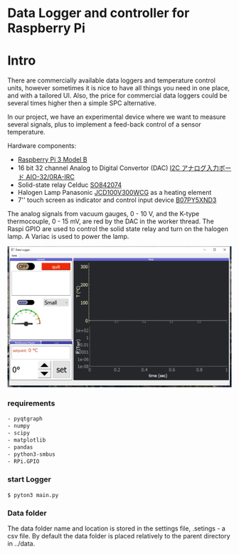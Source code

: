 # Data Logger and controller for Raspberry Pi

# Intro

There are commercially available data loggers and temperature control units, however sometimes it is nice to have all things you need in one place, and with a tailored UI. Also, the price for commercial data loggers could be several times higher then a simple SPC alternative.



In our project, we have an experimental device where we want to measure several signals, plus to implement a feed-back control of a sensor temperature. 



Hardware components:

- [Raspberry Pi 3 Model B](https://www.raspberrypi.org/products/raspberry-pi-3-model-b/)
- 16 bit 32 channel Analog to Digital Convertor (DAC) [I2C アナログ入力ボード AIO-32/0RA-IRC](https://www.y2c.co.jp/i2c-r/aio-32-0ra-irc/)
- Solid-state relay Celduc [SO842074](https://docs.rs-online.com/4deb/0900766b8050bf44.pdf)
- Halogen Lamp Panasonic [JCD100V300WCG](https://www2.panasonic.biz/scvb/a2A/opnItemDetail?use_obligation=scva&contents_view_flg=1&catalog_view_flg=1&item_cd=JCD100V300WCG&item_no=JCD100V300WCG&b_cd=101&hinban_kbn=1&s_hinban_key=JCD100V300WCG&s_end_flg=&vcata_flg=1) as a heating element
- 7'' touch screen as indicator and control input device [B07PY5XND3]([https://www.amazon.co.jp/2019%E6%9C%80%E6%96%B0%E7%89%88-Raspberry-Pi%E7%94%A8%E3%82%BF%E3%83%83%E3%83%81%E3%83%A2%E3%83%8B%E3%82%BF%E3%83%BC-%E3%83%A2%E3%83%90%E3%82%A4%E3%83%AB%E3%83%A2%E3%83%8B%E3%82%BF%E3%83%BC-%E3%83%A2%E3%83%90%E3%82%A4%E3%83%AB%E3%83%87%E3%82%A3%E3%82%B9%E3%83%97%E3%83%AC%E3%82%A4/dp/B07PY5XND3](https://www.amazon.co.jp/2019最新版-Raspberry-Pi用タッチモニター-モバイルモニター-モバイルディスプレイ/dp/B07PY5XND3))



The analog signals from vacuum gauges, 0 - 10 V, and the K-type thermocouple, 0 - 15 mV, are red by the DAC in the worker thread. The Raspi GPIO are used to control the solid state relay and turn on the halogen lamp. A Variac is used to power the lamp.  



![UI](images/app_screenshot_1.png)







### requirements
```
- pyqtgraph
- numpy
- scipy
- matplotlib
- pandas
- python3-smbus
- RPi.GPIO
```

### start Logger
```
$ pyton3 main.py
```

### Data folder

The data folder name and location is stored in the settings file, .setings - a csv file. By default the data folder is placed relatively to the parent directory in <makr>../data</mark>.